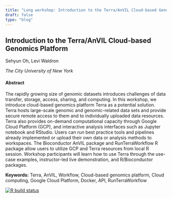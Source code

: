```yaml
---
title: "Long workshop: Introduction to the Terra/AnVIL Cloud-based Genomics Platform"
draft: false
type: "blog"
---
```


## Introduction to the Terra/AnVIL Cloud-based Genomics Platform

Sehyun Oh, Levi Waldron

_The City University of New York_

#### Abstract

The rapidly growing size of genomic datasets introduces challenges of data transfer, storage, access, sharing, and computing. In this workshop, we introduce cloud-based genomics platform Terra as a potential solution. Terra hosts large-scale genomic and genomic-related data sets and provide secure remote access to them and to individually uploaded data resources. Terra also provides on-demand computational capacity through Google Cloud Platform (GCP), and interactive analysis interfaces such as Jupyter notebook and RStudio. Users can run best practice tools and pipelines already implemented or upload their own data or analysis methods to workspaces. The Bioconductor AnVIL package and RunTerraWorkflow R package allow users to utilize GCP and Terra resources from local R session. Workshop participants will learn how to use Terra through the use-case examples, instructor-led live demonstration, and R/Bioconductor packages.

**Keywords:** Terra, AnVIL, Workflow, Cloud-based genomics platform, Cloud computing, Google Cloud Platform, Docker, API, RunTerraWorkflow

[![R build status](https://github.com/waldronlab/AnVILWorkshop/workflows/.github/workflows/basic_checks.yaml/badge.svg)](https://github.com/waldronlab/AnVILWorkshop/actions)

